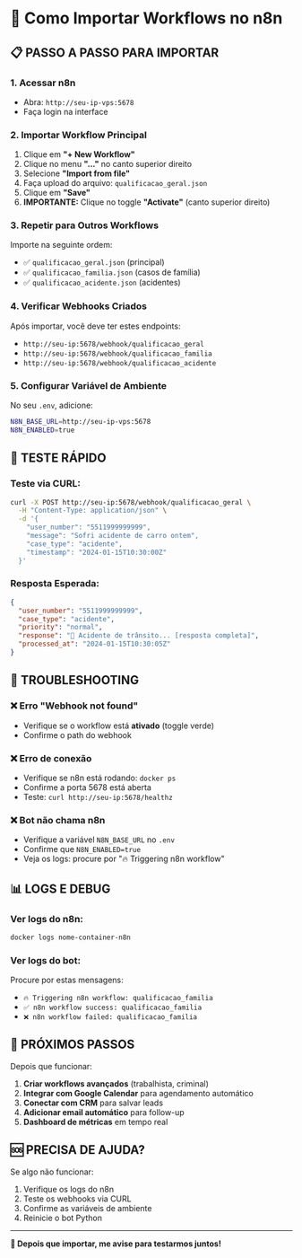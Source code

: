 # 🚀 Como Importar Workflows no n8n

## 📋 PASSO A PASSO PARA IMPORTAR

### 1. Acessar n8n
- Abra: `http://seu-ip-vps:5678`
- Faça login na interface

### 2. Importar Workflow Principal
1. Clique em **"+ New Workflow"**
2. Clique no menu **"..."** no canto superior direito
3. Selecione **"Import from file"**
4. Faça upload do arquivo: `qualificacao_geral.json`
5. Clique em **"Save"** 
6. **IMPORTANTE:** Clique no toggle **"Activate"** (canto superior direito)

### 3. Repetir para Outros Workflows
Importe na seguinte ordem:
- ✅ `qualificacao_geral.json` (principal)
- ✅ `qualificacao_familia.json` (casos de família)  
- ✅ `qualificacao_acidente.json` (acidentes)

### 4. Verificar Webhooks Criados
Após importar, você deve ter estes endpoints:
- `http://seu-ip:5678/webhook/qualificacao_geral`
- `http://seu-ip:5678/webhook/qualificacao_familia`  
- `http://seu-ip:5678/webhook/qualificacao_acidente`

### 5. Configurar Variável de Ambiente
No seu `.env`, adicione:
```bash
N8N_BASE_URL=http://seu-ip-vps:5678
N8N_ENABLED=true
```

## 🧪 TESTE RÁPIDO

### Teste via CURL:
```bash
curl -X POST http://seu-ip:5678/webhook/qualificacao_geral \
  -H "Content-Type: application/json" \
  -d '{
    "user_number": "5511999999999",
    "message": "Sofri acidente de carro ontem",
    "case_type": "acidente",
    "timestamp": "2024-01-15T10:30:00Z"
  }'
```

### Resposta Esperada:
```json
{
  "user_number": "5511999999999",
  "case_type": "acidente", 
  "priority": "normal",
  "response": "🚗 Acidente de trânsito... [resposta completa]",
  "processed_at": "2024-01-15T10:30:05Z"
}
```

## 🔧 TROUBLESHOOTING

### ❌ Erro "Webhook not found"
- Verifique se o workflow está **ativado** (toggle verde)
- Confirme o path do webhook

### ❌ Erro de conexão
- Verifique se n8n está rodando: `docker ps`
- Confirme a porta 5678 está aberta
- Teste: `curl http://seu-ip:5678/healthz`

### ❌ Bot não chama n8n
- Verifique a variável `N8N_BASE_URL` no `.env`
- Confirme que `N8N_ENABLED=true`
- Veja os logs: procure por "🔥 Triggering n8n workflow"

## 📊 LOGS E DEBUG

### Ver logs do n8n:
```bash
docker logs nome-container-n8n
```

### Ver logs do bot:
Procure por estas mensagens:
- `🔥 Triggering n8n workflow: qualificacao_familia`
- `✅ n8n workflow success: qualificacao_familia`
- `❌ n8n workflow failed: qualificacao_familia`

## 🎯 PRÓXIMOS PASSOS

Depois que funcionar:
1. **Criar workflows avançados** (trabalhista, criminal)
2. **Integrar com Google Calendar** para agendamento automático
3. **Conectar com CRM** para salvar leads
4. **Adicionar email automático** para follow-up
5. **Dashboard de métricas** em tempo real

## 🆘 PRECISA DE AJUDA?

Se algo não funcionar:
1. Verifique os logs do n8n
2. Teste os webhooks via CURL
3. Confirme as variáveis de ambiente
4. Reinicie o bot Python

---

**🚀 Depois que importar, me avise para testarmos juntos!**

